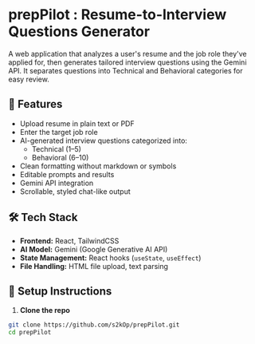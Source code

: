 # prepPilot : Resume-to-Interview Questions Generator

A web application that analyzes a user's resume and the job role they've applied for, then generates tailored interview questions using the Gemini API. It separates questions into Technical and Behavioral categories for easy review.

## 🚀 Features

- Upload resume in plain text or PDF
- Enter the target job role
- AI-generated interview questions categorized into:
  - Technical (1–5)
  - Behavioral (6–10)
- Clean formatting without markdown or symbols
- Editable prompts and results
- Gemini API integration
- Scrollable, styled chat-like output

## 🛠️ Tech Stack

- **Frontend:** React, TailwindCSS
- **AI Model:** Gemini (Google Generative AI API)
- **State Management:** React hooks (`useState`, `useEffect`)
- **File Handling:** HTML file upload, text parsing

  
## 🔧 Setup Instructions

1. **Clone the repo**
```bash
git clone https://github.com/s2kOp/prepPilot.git
cd prepPilot
```
